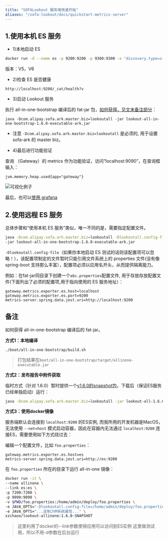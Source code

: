```yaml
---
title: "SOFALookout 服务端快速开始"
aliases: "/sofa-lookout/docs/quickstart-metrics-server"
---
```


## 1.使用本机 ES 服务

- 1)本地启动 ES

```bash
docker run -d --name es -p 9200:9200 -p 9300:9300 -e "discovery.type=single-node" elasticsearch:5.6
```
版本：V5，V6

- 2)检查 ES 是否健康

```
http://localhost:9200/_cat/health?v
```
- 3)启动 Lookout 服务

执行 all-in-one-bootstrap 编译后的 fat-jar 包，[如何获得，见文末备注部分](#备注)：

```
java -Dcom.alipay.sofa.ark.master.biz=lookoutall -jar lookout-all-in-one-bootstrap-1.6.0-executable-ark.jar
```
- 注意 `-Dcom.alipay.sofa.ark.master.biz=lookoutall` 是必须的, 用于设置 sofa-ark 的 master biz。

- 4)最后进行功能验证

查询 （Gateway）的 metrics 作为功能验证，访问“localhost:9090”，在查询框输入：
```
jvm.memory.heap.used{app="gateway"}
```
![可视化例子](https://gw.alipayobjects.com/mdn/rms_e6b00c/afts/img/A*KMStRaUXIkIAAAAAAAAAAABkARQnAQ)

最后，也可以[使用 grafana](../use-guide-grafana)

## 2.使用远程 ES 服务

总体步骤和“使用本机 ES 服务”类似，唯一不同的是，需要指定配置文件。

```bash
java -Dcom.alipay.sofa.ark.master.biz=lookoutall -Dlookoutall.config-file=abc.properties \
-jar lookout-all-in-one-bootstrap-1.6.0-executable-ark.jar
```
`-Dlookoutall.config-file`（如果你本地启动 ES 测试的话则该配置项可以忽略！），该配置项制定的文件暂时只能引用文件系统上的 properties 文件(没有像 spring-boot 支持那么丰富），配置项必须以应用名开头，从而提供隔离能力。

例如：在fat-jar同目录下创建一个`abc.properties`配置文件, 用于存放存放配置文件(下面列出了必须的配置项,用于指向使用的 ES 服务地址）：

```properties
gateway.metrics.exporter.es.host=localhost
gateway.metrics.exporter.es.port=9200
metrics-server.spring.data.jest.uri=http://localhost:9200
```

## 备注

如何获得 all-in-one-bootstrap 编译后的 fat-jar。

**方式1：本地编译**

```
./boot/all-in-one-bootstrap/build.sh
```
> 打包结果在`boot/all-in-one-bootstrap/target/allinone-executable.jar`

**方式2：发布报告中附件获取**

临时方式（针对 1.6.0）暂时提供一个[v1.6.0的snapshot包](https://github.com/sofastack/sofa-lookout/releases/download/untagged-89780b021d86343b79f2/lookout-all-1.6.0.snapshot.jar)，下载后（保证ES服务已经单独启动）运行：

```bash
java -Dcom.alipay.sofa.ark.master.biz=lookoutall -jar lookout-all-1.6.0.snapshot.jar
```

**方式3：使用docker镜像**

服务端默认会连接到 `localhost:9200` 的ES实例, 而我所用的开发机器是MacOS，无法使用 `--net=host` 模式启动容器，因此在容器内无法通过 `localhost:9200` 连接ES，需要使用如下方式绕过去：

编辑一个配置文件，比如 `foo.properties`：
```properties
gateway.metrics.exporter.es.host=es
metrics-server.spring.data.jest.uri=http://es:9200
```
在 `foo.properties` 所在的目录下运行 all-in-one 镜像：
```bash
docker run -it \
--name allinone \
--link es:es \
-p 7200:7200 \
-p 9090:9090 \
-v $PWD/foo.properties:/home/admin/deploy/foo.properties \
-e JAVA_OPTS="-Dlookoutall.config-file=/home/admin/deploy/foo.properties" \
-e JAVA_OPTS="...定制JVM系统属性..." \
xzchaoo/lookout-allinone:1.6.0-SNAPSHOT
```
> 这里利用了docker的--link参数使得应用可以访问到ES实例
这里做测试用，所以不用-d参数在后台运行
